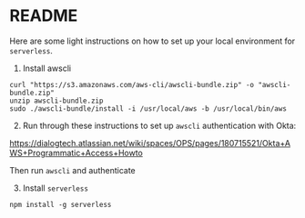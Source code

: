 # README

Here are some light instructions on how to set up your local environment for `serverless`.

1. Install awscli

```
curl "https://s3.amazonaws.com/aws-cli/awscli-bundle.zip" -o "awscli-bundle.zip"
unzip awscli-bundle.zip
sudo ./awscli-bundle/install -i /usr/local/aws -b /usr/local/bin/aws
```

2. Run through these instructions to set up `awscli` authentication with Okta:

https://dialogtech.atlassian.net/wiki/spaces/OPS/pages/180715521/Okta+AWS+Programmatic+Access+Howto

Then run `awscli` and authenticate

3. Install `serverless`

```
npm install -g serverless
```
